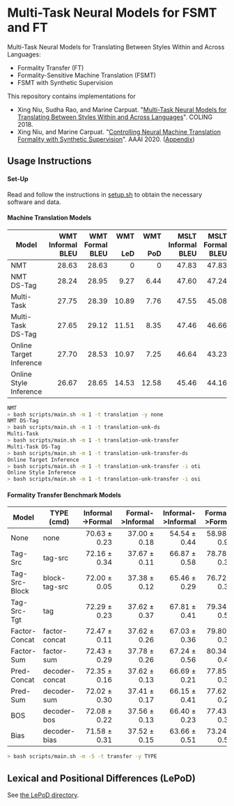 # Multi-Task Neural Models for FSMT and FT
Multi-Task Neural Models for Translating Between Styles Within and Across Languages:
- Formality Transfer (FT)
- Formality-Sensitive Machine Translation (FSMT)
- FSMT with Synthetic Supervision

This repository contains implementations for
- Xing Niu, Sudha Rao, and Marine Carpuat. "[Multi-Task Neural Models for Translating Between Styles Within and Across Languages](http://xingniu.org/pub/multitaskftfsmt_coling18.pdf)". COLING 2018.
- Xing Niu, and Marine Carpuat. "[Controlling Neural Machine Translation Formality with Synthetic Supervision](http://xingniu.org/pub/syntheticfsmt_aaai20.pdf)". AAAI 2020. ([Appendix](http://xingniu.org/pub/syntheticfsmt_aaai20_appendix.pdf))

## Usage Instructions

#### Set-Up
Read and follow the instructions in [setup.sh](setup.sh) to obtain the necessary software and data.

#### Machine Translation Models

| <br>Model<br>&nbsp; | WMT<br>Informal<br>BLEU | WMT<br>Formal<br>BLEU | WMT<br><br>LeD | WMT<br><br>PoD | MSLT<br>Informal<br>BLEU | MSLT<br>Formal<br>BLEU | MSLT<br><br>LeD | MSLT<br><br>PoD |
|---------------------|------------------------:|----------------------:|---------------:|---------------:|-------------------------:|-----------------------:|----------------:|---------------------:|
| NMT                     | 28.63 | 28.63 |     0 |     0 | 47.83 | 47.83 |     0 |    0 |
| NMT DS-Tag              | 28.24 | 28.95 |  9.27 |  6.44 | 47.60 | 47.24 |  8.18 | 1.10 |
| Multi-Task              | 27.75 | 28.39 | 10.89 |  7.76 | 47.55 | 45.08 | 11.97 | 1.41 |
| Multi-Task DS-Tag       | 27.65 | 29.12 | 11.51 |  8.35 | 47.46 | 46.66 | 10.29 | 1.54 |
| Online Target Inference | 27.70 | 28.53 | 10.97 |  7.25 | 46.64 | 43.23 | 12.40 | 1.63 |
| Online Style Inference  | 26.67 | 28.65 | 14.53 | 12.58 | 45.46 | 44.16 | 14.52 | 2.19 |

```bash
NMT
> bash scripts/main.sh -m 1 -t translation -y none
NMT DS-Tag
> bash scripts/main.sh -m 1 -t translation-unk-ds
Multi-Task
> bash scripts/main.sh -m 1 -t translation-unk-transfer
Multi-Task DS-Tag
> bash scripts/main.sh -m 1 -t translation-unk-transfer-ds
Online Target Inference
> bash scripts/main.sh -m 1 -t translation-unk-transfer -i oti
Online Style Inference
> bash scripts/main.sh -m 1 -t translation-unk-transfer -i osi
```

#### Formality Transfer Benchmark Models

| Model | TYPE (cmd) | Informal->Formal | Formal->Informal | Informal->Informal | Formal->Formal |
|-------|------------|-----------------:|-----------------:|-------------------:|---------------:|
| None          | none           | 70.63 ± 0.23 | 37.00 ± 0.18 | 54.54 ± 0.44 | 58.98 ± 0.93 |
| Tag-Src       | tag-src        | 72.16 ± 0.34 | 37.67 ± 0.11 | 66.87 ± 0.58 | 78.78 ± 0.37 |
| Tag-Src-Block | block-tag-src  | 72.00 ± 0.05 | 37.38 ± 0.12 | 65.46 ± 0.29 | 76.72 ± 0.39 |
| Tag-Src-Tgt   | tag            | 72.29 ± 0.23 | 37.62 ± 0.37 | 67.81 ± 0.41 | 79.34 ± 0.55 |
| Factor-Concat | factor-concat  | 72.47 ± 0.11 | 37.62 ± 0.26 | 67.03 ± 0.36 | 79.80 ± 0.38 |
| Factor-Sum    | factor-sum     | 72.43 ± 0.29 | 37.78 ± 0.26 | 67.24 ± 0.56 | 80.34 ± 0.46 |
| Pred-Concat   | decoder-concat | 72.35 ± 0.16 | 37.62 ± 0.13 | 66.69 ± 0.21 | 77.85 ± 0.31 |
| Pred-Sum      | decoder-sum    | 72.02 ± 0.30 | 37.41 ± 0.17 | 66.15 ± 0.41 | 77.62 ± 0.28 |
| BOS           | decoder-bos    | 72.08 ± 0.22 | 37.56 ± 0.13 | 66.40 ± 0.23 | 77.43 ± 0.34 |
| Bias          | decoder-bias   | 71.58 ± 0.31 | 37.52 ± 0.15 | 63.66 ± 0.51 | 73.24 ± 0.55 |

```bash
> bash scripts/main.sh -m -5 -t transfer -y TYPE
```

## Lexical and Positional Differences (LePoD)
See [the LePoD directory](LePoD).
